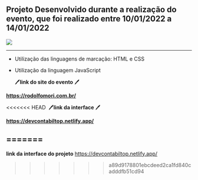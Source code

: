 ## Projeto Desenvolvido durante a realização do evento, que foi realizado entre 10/01/2022 a 14/01/2022

![](C:\Users\felip\OneDrive\Imagens\12.png)

------------

- Utilização das linguagens de marcação: HTML e CSS

- Utilização da linguagem JavaScript

  

  :pen:**link do site do evento** :pen:

**https://rodolfomori.com.br/**

<<<<<<< HEAD
​     :pen:**link da interface** :pen:

**https://devcontabiltop.netlify.app/**







=======
-------------------
**link da interface do projeto**
https://devcontabiltop.netlify.app/
>>>>>>> a89d9178801ebcdeed2ca1fd840cadddfb51cd94
